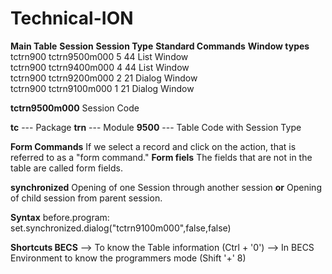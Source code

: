 # Technical-ION


**Main Table**              **Session**         **Session Type**      **Standard Commands**           **Window types**
    tctrn900             tctrn9500m000                    5                   44                        List Window   
    tctrn900             tctrn9400m000                    4                   44                        List Window   
    tctrn900             tctrn9200m000                    2                   21                        Dialog Window   
    tctrn900             tctrn9100m000                    1                   21                        Dialog Window   



**tctrn9500m000**    Session Code

**tc**     --- Package
**trn**    --- Module
**9500**   --- Table Code with Session Type


**Form Commands**  If we select a record and click on the action, that is referred to as a "form command."
**Form fiels**    The fields that are not in the table are called form fields.

**synchronized** Opening of one Session through another session **or** Opening of child session from parent session.

**Syntax**              before.program:
	set.synchronized.dialog("tctrn9100m000",false,false)

**Shortcuts BECS**
--> To know the Table information (Ctrl + '0')
--> In BECS Environment to know the programmers mode (Shift '+' 8)
